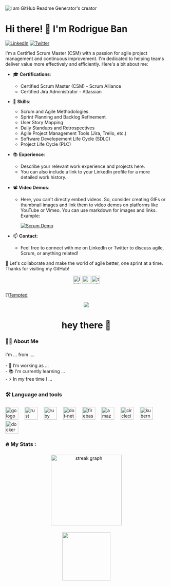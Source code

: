 

###

![I am GitHub Readme Generator's creator](https://pbs.twimg.com/profile_banners/1670752162627080192/1698632205/1080x360)

# Hi there! 👋 I'm Rodrigue Ban

[![LinkedIn](https://img.shields.io/badge/LinkedIn-Connect-blue)](https://www.linkedin.com/in/yourlinkedin)
[![Twitter](https://img.shields.io/badge/Twitter-Follow-1DA1F2)](https://twitter.com/yourtwitter)

I'm a Certified Scrum Master (CSM) with a passion for agile project management and continuous improvement. I'm dedicated to helping teams deliver value more effectively and efficiently. Here's a bit about me:

- 🎓 **Certifications**: 
  - Certified Scrum Master (CSM) - Scrum Alliance
  - Certified Jira Administrator - Atlassian

- 🌱 **Skills**:
  - Scrum and Agile Methodologies
  - Sprint Planning and Backlog Refinement
  - User Story Mapping
  - Daily Standups and Retrospectives
  - Agile Project Management Tools (Jira, Trello, etc.)
  - Software Developement Life Cycle (SDLC)
  - Project Life Cycle (PLC)

- 📚 **Experience**:
  - Describe your relevant work experience and projects here.
  - You can also include a link to your LinkedIn profile for a more detailed work history.

- 📽️ **Video Demos**:
  - Here, you can't directly embed videos. So, consider creating GIFs or thumbnail images and link them to video demos on platforms like YouTube or Vimeo. You can use markdown for images and links. Example:
  
    [![Scrum Demo](video_thumbnail.png)](https://www.youtube.com/watch?v=your_video_id)

- 📫 **Contact**:
  - Feel free to connect with me on LinkedIn or Twitter to discuss agile, Scrum, or anything related!

📢 Let's collaborate and make the world of agile better, one sprint at a time. Thanks for visiting my GitHub!





















<div align="center">
  <img src="https://img.shields.io/static/v1?message=LinkedIn&logo=linkedin&label=&color=0077B5&logoColor=white&labelColor=&style=for-the-badge" height="25" alt="linkedin logo"  />
  <img src="https://img.shields.io/static/v1?message=Youtube&logo=youtube&label=&color=FF0000&logoColor=white&labelColor=&style=for-the-badge" height="25" alt="youtube logo"  />
  <img src="https://img.shields.io/static/v1?message=Twitter&logo=twitter&label=&color=1DA1F2&logoColor=white&labelColor=&style=for-the-badge" height="25" alt="twitter logo"  />
</div>

###
[1[Tempted](https://www.flickr.com/photos/199455558@N06/53295258187/in/dateposted-public/)
<div align="center">
  <img src="https://visitor-badge.laobi.icu/badge?page_id=maurodesouza.maurodesouza&"  />
</div>

###

<h1 align="center">hey there 👋</h1>

###

<h3 align="left">👩‍💻  About Me</h3>

###

<p align="left">I'm ... from ....<br><br>- 🔭 I’m working as ...<br>- 📚 I'm currently learning ...<br>- ⚡ In my free time I ...</p>

###

<h3 align="left">🛠 Language and tools</h3>

###

<div align="left">
  <img src="https://cdn.jsdelivr.net/gh/devicons/devicon/icons/go/go-original-wordmark.svg" height="40" alt="go logo"  />
  <img width="12" />
  <img src="https://cdn.jsdelivr.net/gh/devicons/devicon/icons/rust/rust-plain.svg" height="40" alt="rust logo"  />
  <img width="12" />
  <img src="https://cdn.jsdelivr.net/gh/devicons/devicon/icons/ruby/ruby-plain-wordmark.svg" height="40" alt="ruby logo"  />
  <img width="12" />
  <img src="https://cdn.jsdelivr.net/gh/devicons/devicon/icons/dot-net/dot-net-plain-wordmark.svg" height="40" alt="dot-net logo"  />
  <img width="12" />
  <img src="https://cdn.jsdelivr.net/gh/devicons/devicon/icons/firebase/firebase-plain-wordmark.svg" height="40" alt="firebase logo"  />
  <img width="12" />
  <img src="https://cdn.jsdelivr.net/gh/devicons/devicon/icons/amazonwebservices/amazonwebservices-original.svg" height="40" alt="amazonwebservices logo"  />
  <img width="12" />
  <img src="https://cdn.jsdelivr.net/gh/devicons/devicon/icons/circleci/circleci-plain.svg" height="40" alt="circleci logo"  />
  <img width="12" />
  <img src="https://cdn.jsdelivr.net/gh/devicons/devicon/icons/kubernetes/kubernetes-plain.svg" height="40" alt="kubernetes logo"  />
  <img width="12" />
  <img src="https://cdn.jsdelivr.net/gh/devicons/devicon/icons/docker/docker-plain-wordmark.svg" height="40" alt="docker logo"  />
</div>

###

<h3 align="left">🔥   My Stats :</h3>

###

<div align="center">
  <img src="https://streak-stats.demolab.com?user=maurodesouza&locale=en&mode=daily&theme=dark&hide_border=false&border_radius=5&order=3" height="220" alt="streak graph"  />
</div>

###
<div align="center">
  <img height="150" src="https://camo.githubusercontent.com/62da68eb62b1e5f175f7d1f0191dd89a653d7908feb22d37d4a0ab07365d6791/68747470733a2f2f6d656469612e67697068792e636f6d2f6d656469612f4d3967624264396e6244724f5475314d71782f67697068792e676966"  />
</div>

